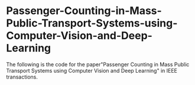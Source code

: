 # Passenger-Counting-in-Mass-Public-Transport-Systems-using-Computer-Vision-and-Deep-Learning


The following is the code for the paper"Passenger Counting in Mass Public Transport Systems using Computer Vision and Deep Learning" in IEEE transactions.


